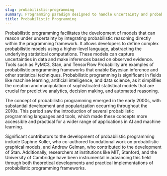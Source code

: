 ```yaml
---
slug: probabilistic-programming
summary: Programming paradigm designed to handle uncertainty and probabilistic models, allowing for the creation of programs that can make inferences about data by incorporating statistical methods directly into the code.
title: Probabilistic Programming
---
```


Probabilistic programming facilitates the development of models that can reason under uncertainty by integrating probabilistic reasoning directly within the programming framework. It allows developers to define complex probabilistic models using a higher-level language, abstracting the underlying statistical computations. These models can capture uncertainties in data and make inferences based on observed evidence. Tools such as PyMC3, Stan, and TensorFlow Probability are examples of probabilistic programming frameworks that enable Bayesian inference and other statistical techniques. Probabilistic programming is significant in fields like machine learning, artificial intelligence, and data science, as it simplifies the creation and manipulation of sophisticated statistical models that are crucial for predictive analytics, decision making, and automated reasoning.

The concept of probabilistic programming emerged in the early 2000s, with substantial development and popularization occurring throughout the 2010s. This period saw the introduction of several probabilistic programming languages and tools, which made these concepts more accessible and practical for a wider range of applications in AI and machine learning.

Significant contributors to the development of probabilistic programming include Daphne Koller, who co-authored foundational work on probabilistic graphical models, and Andrew Gelman, who contributed to the development of Stan. Additionally, researchers at institutions like MIT, Stanford, and the University of Cambridge have been instrumental in advancing this field through both theoretical developments and practical implementations of probabilistic programming frameworks.
